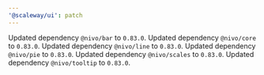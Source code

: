 ```yaml
---
'@scaleway/ui': patch
---
```


Updated dependency `@nivo/bar` to `0.83.0`.
Updated dependency `@nivo/core` to `0.83.0`.
Updated dependency `@nivo/line` to `0.83.0`.
Updated dependency `@nivo/pie` to `0.83.0`.
Updated dependency `@nivo/scales` to `0.83.0`.
Updated dependency `@nivo/tooltip` to `0.83.0`.
